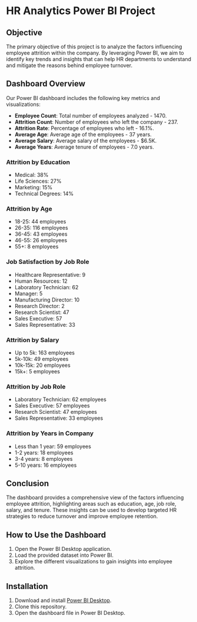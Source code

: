# HR Analytics Power BI Project

## Objective
The primary objective of this project is to analyze the factors influencing employee attrition within the company. By leveraging Power BI, we aim to identify key trends and insights that can help HR departments to understand and mitigate the reasons behind employee turnover.

## Dashboard Overview
Our Power BI dashboard includes the following key metrics and visualizations:

- **Employee Count**: Total number of employees analyzed - 1470.
- **Attrition Count**: Number of employees who left the company - 237.
- **Attrition Rate**: Percentage of employees who left - 16.1%.
- **Average Age**: Average age of the employees - 37 years.
- **Average Salary**: Average salary of the employees - $6.5K.
- **Average Years**: Average tenure of employees - 7.0 years.

### Attrition by Education
- Medical: 38%
- Life Sciences: 27%
- Marketing: 15%
- Technical Degrees: 14%

### Attrition by Age
- 18-25: 44 employees
- 26-35: 116 employees
- 36-45: 43 employees
- 46-55: 26 employees
- 55+: 8 employees

### Job Satisfaction by Job Role
- Healthcare Representative: 9
- Human Resources: 12
- Laboratory Technician: 62
- Manager: 5
- Manufacturing Director: 10
- Research Director: 2
- Research Scientist: 47
- Sales Executive: 57
- Sales Representative: 33

### Attrition by Salary
- Up to 5k: 163 employees
- 5k-10k: 49 employees
- 10k-15k: 20 employees
- 15k+: 5 employees

### Attrition by Job Role
- Laboratory Technician: 62 employees
- Sales Executive: 57 employees
- Research Scientist: 47 employees
- Sales Representative: 33 employees

### Attrition by Years in Company
- Less than 1 year: 59 employees
- 1-2 years: 18 employees
- 3-4 years: 8 employees
- 5-10 years: 16 employees

## Conclusion
The dashboard provides a comprehensive view of the factors influencing employee attrition, highlighting areas such as education, age, job role, salary, and tenure. These insights can be used to develop targeted HR strategies to reduce turnover and improve employee retention.

## How to Use the Dashboard
1. Open the Power BI Desktop application.
2. Load the provided dataset into Power BI.
3. Explore the different visualizations to gain insights into employee attrition.

## Installation
1. Download and install [Power BI Desktop](https://powerbi.microsoft.com/desktop/).
2. Clone this repository.
3. Open the dashboard file in Power BI Desktop.

